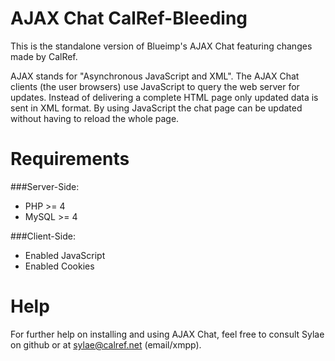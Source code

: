 AJAX Chat CalRef-Bleeding
=========

This is the standalone version of Blueimp's AJAX Chat featuring changes made by CalRef.

AJAX stands for "Asynchronous JavaScript and XML".
The AJAX Chat clients (the user browsers) use JavaScript to query the web server for updates.
Instead of delivering a complete HTML page only updated data is sent in XML format.
By using JavaScript the chat page can be updated without having to reload the whole page.


Requirements
============

###Server-Side:
- PHP >= 4
- MySQL >= 4


###Client-Side:
- Enabled JavaScript
- Enabled Cookies

Help
====

For further help on installing and using AJAX Chat, feel free to consult Sylae on github or at sylae@calref.net (email/xmpp).
